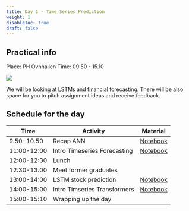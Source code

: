 ```yaml
---
title: Day 1 - Time Series Prediction
weight: 1
disableToc: true
draft: false
---
```


## Practical info
Place: PH Ovnhallen
Time: 09:50 - 15.10

![](https://source.unsplash.com/ZzOa5G8hSPI)

We will be looking at LSTMs and financial forecasting. There will be also space for you to pitch assignment ideas and receive feedback.

## Schedule for the day

| Time        | Activity                 | Material |
|-------------|--------------------------|----------|
| 9:50-10.50  | Recap ANN                | [Notebook](https://colab.research.google.com/github/aaubs/ds-master/blob/main/notebooks/M3_W1_ann_AirBnb.ipynb) |
| 11:00-12:00 | Intro Timeseries Forecasting  | [Notebook](https://colab.research.google.com/github/SDS-AAU/SDS-master/blob/master/courses/ds4b-m1-6-sml/notebooks/s2-sml-timeseries.ipynb) |
| 12:00-12:30 | Lunch                   |          |
| 12:30-13:00 | Meet former graduates   |          |
| 13:00-14:00 | LSTM stock prediction   | [Notebook](https://colab.research.google.com/github/aaubs/ds-master/blob/main/notebooks/M3_LSTM_stock_prediction.ipynb) |
| 14:00-15:00 | Intro Timseries Transformers   | [Notebook](https://colab.research.google.com/github/SDS-AAU/DSBA-2022/blob/master/notebooks/m3_ws_intro_tstf.ipynb) |
| 15:00-15:10 | Wrapping up the day   |           |


<!---
## Context and Data
We will start the day with a quick recap of the AirBnb assignment. After that we will look at how LSTMs can be used to predict sequences (financial data). We will pull data from Yahoo Finance using data-libraries rather than hosted files. If you want to work with "more professional" data, you will have to get it on your own.

### 1. Build a baseline LSTM 
Build an LSTM net that predicts closing price changes 1 day ahead

### 2. Extend to multi-step 
Build an LSTM net that looks n timesteps back to predict the next period

### 3. Extend to multi-step and multi-feature
Build an LSTM that uses several inputs (e.g. other stocks or TA features)
--->

<!---
{{< tabs >}}

{{< tab name="Joint recordings">}}
  <h2>Assignment 1 handout</h2>
  {{< panopto  "https://panopto.aau.dk/Panopto/Pages/Embed.aspx?id=4b2660d2-790f-49cf-84be-ada900ea3083&autoplay=false&offerviewer=true&showtitle=true&showbrand=false&start=0&interactivity=all" >}}

{{< /tab >}}



{{< tab name="R Application">}}
<div>

  <h2>R: Recording</h2>
 
 coming soon

</div>
{{< /tab >}}



{{< tab name="Python Application">}}
<div>
  
  
  <h2>Python group recoding </h2>
  {{< panopto "https://panopto.aau.dk/Panopto/Pages/Embed.aspx?id=3c6006e6-e8e2-4ac4-a0a8-ada900ea85bc&autoplay=false&offerviewer=true&showtitle=true&showbrand=false&start=0&interactivity=all" >}}
</div>
{{< /tab >}}

{{< /tabs >}}
 --->


